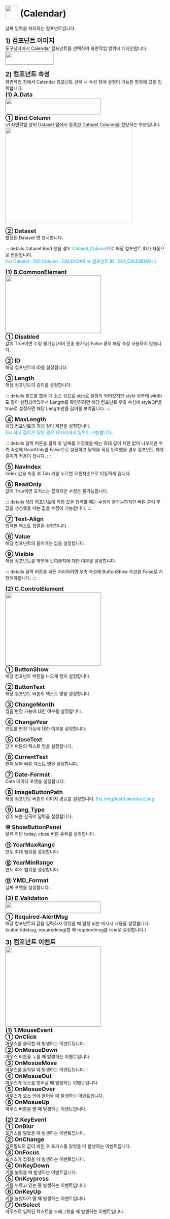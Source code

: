 # <img src="../../.vuepress/public/documentation/view-designer/Structure/Tool_Box/Calendar.png" style="position: relative;top: 5px;" width="40" height="40"> (Calendar)
날짜 입력을 처리하는 컴포넌트입니다.

<b style="font-size: 20px"> 1) 컴포넌트 이미지 </b> <br/>
도구상자에서 Calendar 컴포넌트를 선택하여 화면작업 영역에 디자인합니다. <br/>
<img src="../../.vuepress/public/documentation/view-designer/Calendar/Calendar_Image.png" style="border: 1px solid #bbb;" width="150" height="40"> <br/>

<b style="font-size: 20px"> 2) 컴포넌트 속성 </b> <br/>
화면작업 창에서 Calendar 컴포넌트 선택 시 속성 창에 설정이 가능한 항목에 값을 입력합니다. <br/>
<b style="font-size: 18px"> (1) A.Data </b> <br/>
<img src="../../.vuepress/public/documentation/view-designer/Calendar/Calendar_Data.png"  style="border: 1px solid #bbb;" width="300" height="50"/> <br/>
<b style="font-size: 18px"> ① Bind:Column </b> <br/>
UI 화면작업 창의 Dataset 탭에서 등록한 Dataset Column을 할당하는 부분입니다. <br/>
<img src="../../.vuepress/public/documentation/view-designer/Calendar/Calendar_Bind_Column.png"  width="400" height="300"/> 

<b style="font-size: 18px"> ② Dataset </b> <br/>
할당된 Dataset 명 표시합니다. <br/>
<!-- Remark -->
::: details <Badge type="tip" text="Remark" vertical="middle" /> 
Dataset Bind 했을 경우 <span style="color: #00a4ff;">Dataset_Column</span>으로 해당 컴포넌트 ID가 자동으로 변환됩니다. <br/>
<span style="color: #00a4ff;">Ex) Dataset : S01     Column : CALENDAR  ⇒ 컴포넌트 ID : S01_CALENDAR </span>
:::
<!-- -->

<b style="font-size: 18px"> (1) B.CommonElement </b> <br/>
<img src="../../.vuepress/public/documentation/view-designer/Calendar/Calendar_CommonElement.png"  style="border: 1px solid #bbb;" width="300" height="180"/> <br/>
<b style="font-size: 18px"> ① Disabled </b> <br/>
값이 True이면 수정 불가능(서버 전송 불가능) False 경우 해당 속성 사용하지 않습니다. 

<b style="font-size: 18px"> ② ID </b> <br/>
해당 컴포넌트의 ID를 설정합니다.  

<b style="font-size: 18px"> ③ Length </b> <br/>
해당 컴포넌트의 길이를 설정합니다.
<!-- Remark -->
::: details <Badge type="tip" text="Remark" vertical="middle" /> 
빌드를 했을 때 소스 상으로 size로 설정이 되어있지만 style 부분에 width도 같이 설정되어있어서 Length를 확인하려면 해당 컴포넌트 우측 속성에 styleOff을 true로 설정하면 해당 Length만큼 길이를 보여줍니다.
:::
<!-- -->

<b style="font-size: 18px"> ④ MaxLength </b> <br/>
해당 컴포넌트의 최대 길이 제한을 설정합니다. <br/>
<span style="color: #00a4ff;">Ex) 최대 길이가 12인 경우 12자리까지 입력이 가능합니다. </span>
<!-- Remark -->
::: details <Badge type="tip" text="Remark" vertical="middle" /> 
달력 버튼을 클릭 후 날짜를 지정했을 때는 최대 길이 제한 없이 나오지만 우측 속성에 ReadOnly를 False으로 설정하고 달력을 직접 입력했을 경우 컴포넌트 최대 길이가 적용이 됩니다.
:::
<!-- -->
<b style="font-size: 18px"> ⑤ NavIndex </b> <br/>
Index 값을 지정 후 Tab 키를 누르면 오름차순으로 이동하게 됩니다.

<b style="font-size: 18px"> ⑥ ReadOnly </b> <br/>
값이 True이면 포커스는 잡히지만 수정은 불가능합니다. 
<!-- Remark -->
::: details <Badge type="tip" text="Remark" vertical="middle" /> 
해당 컴포넌트에 직접 값을 입력할 때는 수정이 불가능하지만 버튼 클릭 후 값을 생성했을 때는 값을 수정이 가능합니다.
:::
<!-- -->
<b style="font-size: 18px"> ⑦ Text-Align </b> <br/>
입력한 텍스트 정렬을 설정합니다. <br/>

<b style="font-size: 18px"> ⑧ Value </b> <br/>
해당 컴포넌트의 들어가는 값을 설정합니다. 

<b style="font-size: 18px"> ⑨ Visible </b> <br/>
해당 컴포넌트를 화면에 보여줄지에 대한 여부를 설정합니다. 
<!-- Remark -->
::: details <Badge type="tip" text="Remark" vertical="middle" /> 
달력 버튼을 히든 처리하려면 우측 속성에 ButtonShow 속성을 False로 지정해야합니다.
:::
<!-- -->
<b style="font-size: 18px"> (2) C.ControlElement </b> <br/>
<img src="../../.vuepress/public/documentation/view-designer/Calendar/Calendar_ControlElement.png"  style="border: 1px solid #bbb;" width="300" height="230"/> <br/> 
<b style="font-size: 18px"> ① ButtonShow </b> <br/>
해당 컴포넌트 버튼을 나오게 할지 설정합니다. 

<b style="font-size: 18px"> ② ButtonText </b> <br/>
해당 컴포넌트 버튼의 텍스트 명을 설정합니다.  

<b style="font-size: 18px"> ③ ChangeMonth </b> <br/>
월을 변경 가능에 대한 여부를 설정합니다. 

<b style="font-size: 18px"> ④ ChangeYear </b> <br/>
연도를 변경 가능에 대한 여부를 설정합니다. 

<b style="font-size: 18px"> ⑤ CloseText </b> <br/>
닫기 버튼의 텍스트 명을 설정합니다. 

<b style="font-size: 18px"> ⑥ CurrentText </b> <br/>
현재 날짜 버튼 텍스트 명을 설정합니다. 

<b style="font-size: 18px"> ⑦ Date-Format </b> <br/>
Date 데이터 포맷을 설정합니다. <br/>

<b style="font-size: 18px"> ⑧ ImageButtonPath </b> <br/>
해당 컴포넌트 버튼의 이미지 경로를 설정합니다. <span style="color: #00a4ff;">Ex) /img/test/calendar2.png </span> 

<b style="font-size: 18px"> ⑨ Lang_Type </b> <br/>
영어 또는 한국어 달력을 설정합니다. 

<b style="font-size: 18px"> ⑩ ShowButtonPanel </b> <br/>
달력 하단 today, close 버튼 유무를 설정합니다. <br/>

<b style="font-size: 18px"> ⑪ YearMaxRange </b> <br/>
연도 최대 범위를 설정합니다. 

<b style="font-size: 18px"> ⑫ YearMinRange </b> <br/>
연도 최소 범위를 설정합니다. 

<b style="font-size: 18px"> ⑬ YMD_Format </b> <br/>
날짜 포맷을 설정합니다. <br/>

<b style="font-size: 18px"> (3) E.Validation </b> <br/>
<img src="../../.vuepress/public/documentation/view-designer/Secret/Secret_Validation.png"  style="border: 1px solid #bbb;" width="300" height="35"/> <br/> 
<b style="font-size: 18px"> ① Required-AlertMsg </b> <br/>
해당 컴포넌트의 값을 입력하지 않았을 때 발생 되는 메시지 내용을 설정합니다. (submit(debug, requiredmsg)할 때 requiredmsg를 true로 설정합니다.)

<b style="font-size: 20px"> 3) 컴포넌트 이벤트 </b> <br/>
<img src="../../.vuepress/public/documentation/view-designer/TextBox/TextBox_Event.png"  style="border: 1px solid #bbb;" width="300" height="250"/> <br/> 
<b style="font-size: 18px"> (1) 1.MouseEvent </b> <br/>
<b style="font-size: 18px"> ① OnClick </b> <br/>
마우스를 클릭할 때 발생하는 이벤트입니다. <br/>
<b style="font-size: 18px"> ② OnMosueDown </b> <br/>
마우스 버튼을 누를 때 발생하는 이벤트입니다. <br/>
<b style="font-size: 18px"> ③ OnMosueMove </b> <br/>
마우스를 움직일 때 발생하는 이벤트입니다. <br/>
<b style="font-size: 18px"> ④ OnMosueOut </b> <br/>
마우스가 요소를 벗어날 때 발생하는 이벤트입니다. <br/>
<b style="font-size: 18px"> ⑤ OnMosueOver </b> <br/>
마우스가 요소 안에 들어올 때 발생하는 이벤트입니다. <br/>
<b style="font-size: 18px"> ⑥ OnMosueUp </b> <br/>
마우스 버튼을 뗄 때 발생하는 이벤트입니다. <br/>

<b style="font-size: 18px"> (2) 2.KeyEvent </b> <br/>
<b style="font-size: 18px"> ① OnBlur </b> <br/>
포커스를 잃었을 때 발생하는 이벤트입니다. <br/>
<b style="font-size: 18px"> ② OnChange  </b> <br/>
입력필드의 값이 바뀐 후 포커스를 잃었을 때 발생하는 이벤트입니다. <br/>
<b style="font-size: 18px"> ③ OnFocus </b> <br/>
포커스가 잡혔을 때 발생하는 이벤트입니다. <br/>
<b style="font-size: 18px"> ④ OnKeyDown </b> <br/>
키를 눌렀을 때 발생하는 이벤트입니다. <br/>
<b style="font-size: 18px"> ⑤ OnKeypress </b> <br/>
키를 누르고 있는 중 발생하는 이벤트입니다. <br/>
<b style="font-size: 18px"> ⑥ OnKeyUp </b> <br/>
키를 눌렀다가 뗄 때 발생하는 이벤트입니다. <br/>
<b style="font-size: 18px"> ⑦ OnSelect </b> <br/>
마우스로 입력된 텍스트를 드래그했을 때 발생하는 이벤트입니다. <br/>